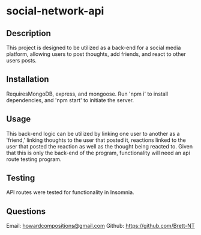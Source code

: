 # social-network-api

## Description
This project is designed to be utilized as a back-end for a social media platform, allowing users to post thoughts, add friends, and react to other users posts.

## Installation
RequiresMongoDB, express, and mongoose. Run 'npm i' to install dependencies, and 'npm start' to initiate the server.

## Usage
This back-end logic can be utilized by linking one user to another as a 'friend,' linking thoughts to the user that posted it, reactions linked to the user that posted the reaction as well as the thought being reacted to. Given that this is only the back-end of the program, functionality will need an api route testing program.

## Testing
API routes were tested for functionality in Insomnia.

## Questions
Email: howardcompositions@gmail.com
Github: https://github.com/Brett-NT

